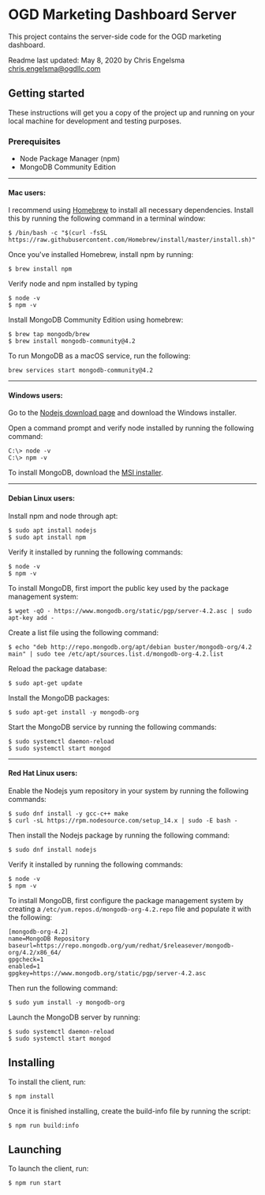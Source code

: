 # OGD Marketing Dashboard Server

This project contains the server-side code for the OGD marketing dashboard.

Readme last updated: May 8, 2020 by Chris Engelsma <chris.engelsma@ogdllc.com>

## Getting started

These instructions will get you a copy of the project up and running on your local machine for development and testing purposes.

### Prerequisites

* Node Package Manager (npm)
* MongoDB Community Edition

----

#### Mac users:

I recommend using [Homebrew](https://brew.sh/) to install all necessary dependencies.
Install this by running the following command in a terminal window:

```shell script
$ /bin/bash -c "$(curl -fsSL https://raw.githubusercontent.com/Homebrew/install/master/install.sh)"
```

Once you've installed Homebrew, install npm by running:

```shell script
$ brew install npm
```

Verify node and npm installed by typing

```shell script
$ node -v
$ npm -v
```

Install MongoDB Community Edition using homebrew:

```shell script
$ brew tap mongodb/brew
$ brew install mongodb-community@4.2
```

To run MongoDB as a macOS service, run the following:

```shell script
brew services start mongodb-community@4.2
```

----

#### Windows users:

Go to the [Nodejs download page](https://nodejs.org/en/download/) and download the Windows installer.

Open a command prompt and verify node installed by running the following command:

```Batchfile
C:\> node -v
C:\> npm -v
```

To install MongoDB, download the [MSI installer](https://www.mongodb.com/download-center/community?tck=docs_server).

----

#### Debian Linux users:

Install npm and node through apt:

```shell script
$ sudo apt install nodejs
$ sudo apt install npm
```

Verify it installed by running the following commands:

```shell script
$ node -v
$ npm -v
```

To install MongoDB, first import the public key used by the package management system:

```shell script
$ wget -qO - https://www.mongodb.org/static/pgp/server-4.2.asc | sudo apt-key add -
```

Create a list file using the following command:

```shell script
$ echo "deb http://repo.mongodb.org/apt/debian buster/mongodb-org/4.2 main" | sudo tee /etc/apt/sources.list.d/mongodb-org-4.2.list
```

Reload the package database:

```shell script
$ sudo apt-get update
```

Install the MongoDB packages:

```shell script
$ sudo apt-get install -y mongodb-org
```

Start the MongoDB service by running the following commands:

```shell script
$ sudo systemctl daemon-reload
$ sudo systemctl start mongod
```

----

#### Red Hat Linux users:

Enable the Nodejs yum repository in your system by running the following commands:

```shell script
$ sudo dnf install -y gcc-c++ make
$ curl -sL https://rpm.nodesource.com/setup_14.x | sudo -E bash -
```

Then install the Nodejs package by running the following command:

```shell script
$ sudo dnf install nodejs
```

Verify it installed by running the following commands:

```shell script
$ node -v
$ npm -v
```

To install MongoDB, first configure the package management system by creating a `/etc/yum.repos.d/mongodb-org-4.2.repo` file and populate it with the following:

```
[mongodb-org-4.2]
name=MongoDB Repository
baseurl=https://repo.mongodb.org/yum/redhat/$releasever/mongodb-org/4.2/x86_64/
gpgcheck=1
enabled=1
gpgkey=https://www.mongodb.org/static/pgp/server-4.2.asc
```

Then run the following command:

```shell script
$ sudo yum install -y mongodb-org
```

Launch the MongoDB server by running:

```shell script
$ sudo systemctl daemon-reload
$ sudo systemctl start mongod
```

## Installing

To install the client, run:

```shell script
$ npm install
```

Once it is finished installing, create the build-info file by running the script:

```shell script
$ npm run build:info
```

## Launching

To launch the client, run:

```shell script
$ npm run start
```

